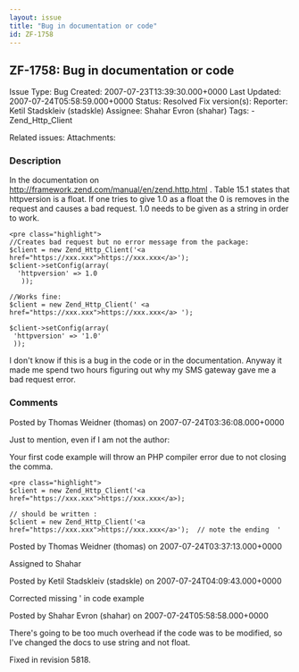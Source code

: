 ```yaml
---
layout: issue
title: "Bug in documentation or code"
id: ZF-1758
---
```


ZF-1758: Bug in documentation or code
-------------------------------------

 Issue Type: Bug Created: 2007-07-23T13:39:30.000+0000 Last Updated: 2007-07-24T05:58:59.000+0000 Status: Resolved Fix version(s): 
 Reporter:  Ketil Stadskleiv (stadskle)  Assignee:  Shahar Evron (shahar)  Tags: - Zend\_Http\_Client
 
 Related issues: 
 Attachments: 
### Description

In the documentation on <http://framework.zend.com/manual/en/zend.http.html> . Table 15.1 states that httpversion is a float. If one tries to give 1.0 as a float the 0 is removes in the request and causes a bad request. 1.0 needs to be given as a string in order to work.

 
    <pre class="highlight"> 
    //Creates bad request but no error message from the package:
    $client = new Zend_Http_Client('<a href="https://xxx.xxx">https://xxx.xxx</a>');
    $client->setConfig(array(
      'httpversion' => 1.0
       ));
    
    //Works fine:
    $client = new Zend_Http_Client(' <a href="https://xxx.xxx">https://xxx.xxx</a> ');
     
    $client->setConfig(array(
     'httpversion' => '1.0'
     ));


I don't know if this is a bug in the code or in the documentation. Anyway it made me spend two hours figuring out why my SMS gateway gave me a bad request error.

 

 

### Comments

Posted by Thomas Weidner (thomas) on 2007-07-24T03:36:08.000+0000

Just to mention, even if I am not the author:

Your first code example will throw an PHP compiler error due to not closing the comma.

 
    <pre class="highlight">
    $client = new Zend_Http_Client('<a href="https://xxx.xxx">https://xxx.xxx</a>);
    
    // should be written :
    $client = new Zend_Http_Client('<a href="https://xxx.xxx">https://xxx.xxx</a>');  // note the ending  ' 


 

 

Posted by Thomas Weidner (thomas) on 2007-07-24T03:37:13.000+0000

Assigned to Shahar

 

 

Posted by Ketil Stadskleiv (stadskle) on 2007-07-24T04:09:43.000+0000

Corrected missing ' in code example

 

 

Posted by Shahar Evron (shahar) on 2007-07-24T05:58:58.000+0000

There's going to be too much overhead if the code was to be modified, so I've changed the docs to use string and not float.

Fixed in revision 5818.

 

 